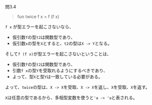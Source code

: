問3.4

> fun twice f x = f (f x)

`f x` が型エラーを起こさないなら、
- 仮引数`f`の型`t2`は関数型であり、
- 仮引数`x`の型を`X`とすると、`t2`の型は`X -> Y`となる。

そして`f (f x)`が型エラーを起こさないということは、
- 仮引数`f`の型`t2`は関数型であり、
- 引数`f x`の型`Y`を受取れるようにするべきであり、
- よって、型`X`と型`Y`は一致している必要がある。

よって、`twice`の型は、`X -> X`を受取、`X -> X`を返し、`X`を受取、`X`を返す。

`X`は任意の型であるから、多相型変数を使うと`'a -> 'a`と表される。
